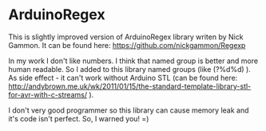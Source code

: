 # ArduinoRegex

This is slightly improved version of ArduinoRegex library writen by Nick Gammon. It can be found here: https://github.com/nickgammon/Regexp

In my work I don't like numbers. I think that named group is better and more human readable. So I added to this library named groups (like (?<test>%d%d) ). As side effect - it can't work without Arduino STL (can be found here: http://andybrown.me.uk/wk/2011/01/15/the-standard-template-library-stl-for-avr-with-c-streams/ ).

I don't very good programmer so this library can cause memory leak and it's code isn't perfect. So, I warned you! =)